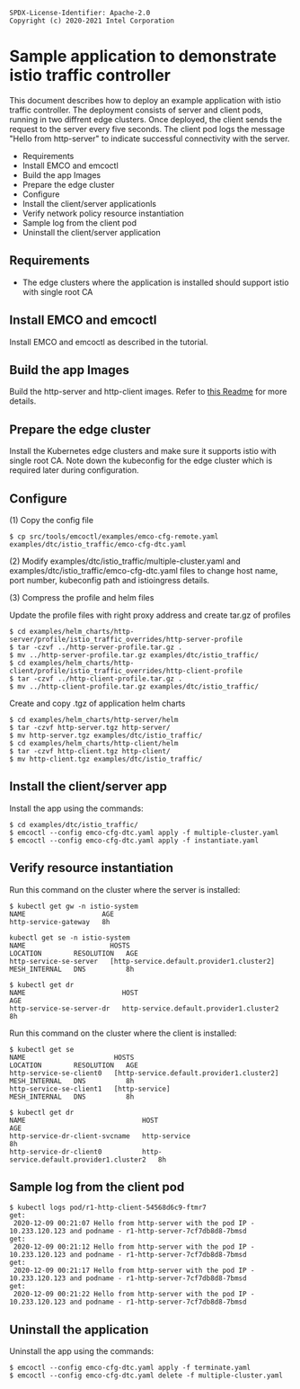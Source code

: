 ```text
SPDX-License-Identifier: Apache-2.0
Copyright (c) 2020-2021 Intel Corporation
```
<!-- omit in toc -->
# Sample application to demonstrate istio traffic controller
This document describes how to deploy an example application with istio traffic controller. The deployment consists of server and client pods, running in two diffrent edge clusters. Once deployed, the client sends the request to the server every five seconds. The client pod logs the message "Hello from http-server" to indicate successful connectivity with the server.

- Requirements
- Install EMCO and emcoctl
- Build the app Images
- Prepare the edge cluster
- Configure
- Install the client/server applicationls
- Verify network policy resource instantiation
- Sample log from the client pod
- Uninstall the client/server application

## Requirements
- The edge clusters where the application is installed should support istio with single root CA

## Install EMCO and emcoctl
Install EMCO and emcoctl as described in the tutorial.

## Build the app Images
Build the http-server and http-client images. Refer to [this Readme](../../test-apps/README.md) for more details.

## Prepare the edge cluster
Install the Kubernetes edge clusters and make sure it supports istio with single root CA. Note down the kubeconfig for the edge cluster which is required later during configuration.

## Configure
(1) Copy the config file
```shell
$ cp src/tools/emcoctl/examples/emco-cfg-remote.yaml examples/dtc/istio_traffic/emco-cfg-dtc.yaml
```
(2) Modify examples/dtc/istio_traffic/multiple-cluster.yaml and examples/dtc/istio_traffic/emco-cfg-dtc.yaml files to change host name, port number, kubeconfig path and istioingress details.

(3) Compress the profile and helm files

Update the profile files with right proxy address and create tar.gz of profiles
```shell
$ cd examples/helm_charts/http-server/profile/istio_traffic_overrides/http-server-profile
$ tar -czvf ../http-server-profile.tar.gz .
$ mv ../http-server-profile.tar.gz examples/dtc/istio_traffic/
$ cd examples/helm_charts/http-client/profile/istio_traffic_overrides/http-client-profile
$ tar -czvf ../http-client-profile.tar.gz .
$ mv ../http-client-profile.tar.gz examples/dtc/istio_traffic/
```
Create and copy .tgz of application helm charts
```shell
$ cd examples/helm_charts/http-server/helm
$ tar -czvf http-server.tgz http-server/
$ mv http-server.tgz examples/dtc/istio_traffic/
$ cd examples/helm_charts/http-client/helm
$ tar -czvf http-client.tgz http-client/
$ mv http-client.tgz examples/dtc/istio_traffic/
```

## Install the client/server app
Install the app using the commands:
```shell
$ cd examples/dtc/istio_traffic/
$ emcoctl --config emco-cfg-dtc.yaml apply -f multiple-cluster.yaml
$ emcoctl --config emco-cfg-dtc.yaml apply -f instantiate.yaml
```

## Verify resource instantiation
Run this command on the cluster where the server is installed:
```shell
$ kubectl get gw -n istio-system
NAME                   AGE
http-service-gateway   8h
```
```shell
kubectl get se -n istio-system
NAME                     HOSTS                                       LOCATION        RESOLUTION   AGE
http-service-se-server   [http-service.default.provider1.cluster2]   MESH_INTERNAL   DNS          8h
```
```shell
$ kubectl get dr
NAME                        HOST                                      AGE
http-service-se-server-dr   http-service.default.provider1.cluster2   8h
```
Run this command on the cluster where the client is installed:
```shell
$ kubectl get se
NAME                      HOSTS                                       LOCATION        RESOLUTION   AGE
http-service-se-client0   [http-service.default.provider1.cluster2]   MESH_INTERNAL   DNS          8h
http-service-se-client1   [http-service]                              MESH_INTERNAL   DNS          8h
```
```shell
$ kubectl get dr
NAME                             HOST                                      AGE
http-service-dr-client-svcname   http-service                              8h
http-service-dr-client0          http-service.default.provider1.cluster2   8h
```

## Sample log from the client pod

```shell
$ kubectl logs pod/r1-http-client-54568d6c9-ftmr7
get:
 2020-12-09 00:21:07 Hello from http-server with the pod IP - 10.233.120.123 and podname - r1-http-server-7cf7db8d8-7bmsd
get:
 2020-12-09 00:21:12 Hello from http-server with the pod IP - 10.233.120.123 and podname - r1-http-server-7cf7db8d8-7bmsd
get:
 2020-12-09 00:21:17 Hello from http-server with the pod IP - 10.233.120.123 and podname - r1-http-server-7cf7db8d8-7bmsd
get:
 2020-12-09 00:21:22 Hello from http-server with the pod IP - 10.233.120.123 and podname - r1-http-server-7cf7db8d8-7bmsd
```

## Uninstall the application
Uninstall the app using the commands:
```shell
$ emcoctl --config emco-cfg-dtc.yaml apply -f terminate.yaml
$ emcoctl --config emco-cfg-dtc.yaml delete -f multiple-cluster.yaml
```
